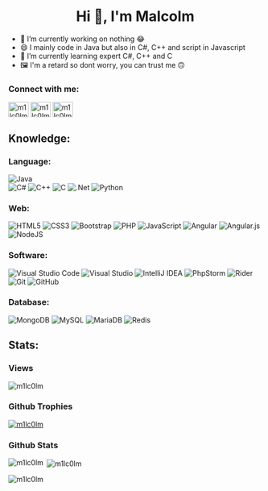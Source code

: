 <h1 align="center">Hi 👋, I'm Malcolm</h1>


- 🔭 I’m currently working on nothing 😂
- 😄 I mainly code in Java but also in C#, C++ and script in Javascript
- 🌱 I’m currently learning expert C#, C++ and C
- 🖼️ I'm a retard so dont worry, you can trust me 🙃 

<h3 align="left">Connect with me:</h3>
<p align="left">
<a href="https://twitter.com/m1lc0lm" target="blank"><img align="center" src="https://raw.githubusercontent.com/rahuldkjain/github-profile-readme-generator/master/src/images/icons/Social/twitter.svg" alt="m1lc0lm" height="30" width="40" /></a>
<a href="https://github.com/m1lc0lm" target="blank"><img align="center" src="https://github.com/rahuldkjain/github-profile-readme-generator/blob/master/src/images/icons/Social/github.svg" alt="m1lc0lm" height="30" width="40" /></a>
<a href="https://discord.com/users/327351100657106945" target="blank"><img align="center" src="https://github.com/rahuldkjain/github-profile-readme-generator/blob/master/src/images/icons/Social/discord.svg" alt="m1lc0lm" height="30" width="40" /></a>
</p>

## Knowledge:
### Language:
![Java](https://img.shields.io/badge/java-%23ED8B00.svg?style=for-the-badge&logo=java&logoColor=white)	
![C#](https://img.shields.io/badge/c%23-%23239120.svg?style=for-the-badge&logo=c-sharp&logoColor=white)
![C++](https://img.shields.io/badge/c++-%2300599C.svg?style=for-the-badge&logo=c%2B%2B&logoColor=white)
![C](https://img.shields.io/badge/c-%2300599C.svg?style=for-the-badge&logo=c&logoColor=white)
![.Net](https://img.shields.io/badge/.NET-5C2D91?style=for-the-badge&logo=.net&logoColor=white)
![Python](https://img.shields.io/badge/python-%2314354C.svg?style=for-the-badge&logo=python&logoColor=white)

### Web:
![HTML5](https://img.shields.io/badge/html5-%23E34F26.svg?style=for-the-badge&logo=html5&logoColor=white)
![CSS3](https://img.shields.io/badge/css3-%231572B6.svg?style=for-the-badge&logo=css3&logoColor=white)
![Bootstrap](https://img.shields.io/badge/bootstrap-%23563D7C.svg?style=for-the-badge&logo=bootstrap&logoColor=white)
![PHP](https://img.shields.io/badge/php-%23777BB4.svg?style=for-the-badge&logo=php&logoColor=white)
![JavaScript](https://img.shields.io/badge/javascript-%23323330.svg?style=for-the-badge&logo=javascript&logoColor=%23F7DF1E)
![Angular](https://img.shields.io/badge/angular-%23DD0031.svg?style=for-the-badge&logo=angular&logoColor=white)
![Angular.js](https://img.shields.io/badge/angular.js-%23E23237.svg?style=for-the-badge&logo=angularjs&logoColor=white)
![NodeJS](https://img.shields.io/badge/node.js-%2343853D.svg?style=for-the-badge&logo=node.js&logoColor=white)

### Software:
![Visual Studio Code](https://img.shields.io/badge/VisualStudioCode-0078d7.svg?style=for-the-badge&logo=visual-studio-code&logoColor=white)
![Visual Studio](https://img.shields.io/badge/VisualStudio-5C2D91.svg?style=for-the-badge&logo=visual-studio&logoColor=white)
![IntelliJ IDEA](https://img.shields.io/badge/IntelliJIDEA-000000.svg?style=for-the-badge&logo=intellij-idea&logoColor=white)
![PhpStorm](https://img.shields.io/badge/phpstorm-143?style=for-the-badge&logo=phpstorm&logoColor=black&color=black&labelColor=darkorchid)
![Rider](https://img.shields.io/badge/Rider-000000.svg?style=for-the-badge&logo=Rider&logoColor=white&color=black&labelColor=crimson)
![Git](https://img.shields.io/badge/git-%23F05033.svg?style=for-the-badge&logo=git&logoColor=white)
![GitHub](https://img.shields.io/badge/github-%23121011.svg?style=for-the-badge&logo=github&logoColor=white)

### Database:
![MongoDB](https://img.shields.io/badge/MongoDB-%234ea94b.svg?style=for-the-badge&logo=mongodb&logoColor=white)
![MySQL](https://img.shields.io/badge/mysql-%2300f.svg?style=for-the-badge&logo=mysql&logoColor=white)
![MariaDB](https://img.shields.io/badge/MariaDB-003545?style=for-the-badge&logo=mariadb&logoColor=white)
![Redis](https://img.shields.io/badge/redis-%23DD0031.svg?style=for-the-badge&logo=redis&logoColor=white)

## Stats:

### Views

<p align="left"> <img src="https://komarev.com/ghpvc/?username=m1lc0lm&label=Profile%20views&color=0e75b6&style=flat" alt="m1lc0lm" /> </p>

### Github Trophies

<p align="left"> <a href="https://github.com/ryo-ma/github-profile-trophy"><img src="https://github-profile-trophy.vercel.app/?username=m1lc0lm" alt="m1lc0lm" /></a> </p>

### Github Stats

<p><img align="left" src="https://github-readme-stats.vercel.app/api/top-langs?username=m1lc0lm&show_icons=true&locale=en&layout=compact" alt="m1lc0lm" /></p>

<p>&nbsp;<img align="center" src="https://github-readme-stats.vercel.app/api?username=m1lc0lm&show_icons=true&locale=en" alt="m1lc0lm" /></p>

<p><img align="center" src="https://github-readme-streak-stats.herokuapp.com/?user=m1lc0lm&" alt="m1lc0lm" /></p>

